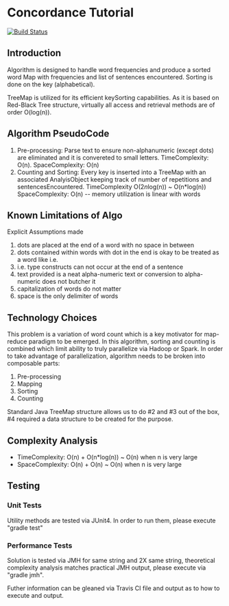# Concordance Tutorial

[![Build Status](https://travis-ci.org/rainmakeross/concordance.svg?branch=master)](https://travis-ci.org/rainmakeross/concordance)

## Introduction
Algorithm is designed to handle word frequencies and produce a sorted word Map with frequencies
and list of sentences encountered. Sorting is done on the key (alphabetical).

TreeMap is utilized for its efficient keySorting capabilities. As it is based on Red-Black Tree structure,
virtually all access and retrieval methods are of order O(log(n)).

## Algorithm PseudoCode
1. Pre-processing: Parse text to ensure non-alphanumeric (except dots) are eliminated and it is convereted
to small letters. TimeComplexity: O(n). SpaceComplexity: O(n)
2. Counting and Sorting: Every key is inserted into a TreeMap with an associated AnalyisObject
keeping track of number of repetitions and sentencesEncountered. TimeComplexity O(2*n*log(n)) ~ O(n*log(n))
SpaceComplexity: O(n) -- memory utilization is linear with words

## Known Limitations of Algo
Explicit Assumptions made

1. dots are placed at the end of a word with no space in between
2. dots contained within words with dot in the end is okay to be treated as a word like i.e.
3. i.e. type constructs can not occur at the end of a sentence
4. text provided is a neat alpha-numeric text or conversion to alpha-numeric does not butcher it
5. capitalization of words do not matter
6. space is the only delimiter of words

## Technology Choices
This problem is a variation of word count which is a key motivator for map-reduce paradigm to
be emerged. In this algorithm, sorting and counting is combined which limit ability to truly parallelize via Hadoop or Spark.
In order to take advantage of parallelization, algorithm needs to be broken into composable parts:
1. Pre-processing
2. Mapping
3. Sorting
4. Counting

Standard Java TreeMap structure allows us to do #2 and #3 out of the box, #4 required a data structure to be created for the
purpose.

## Complexity Analysis
* TimeComplexity: O(n) + O(n*log(n)) ~ O(n) when n is very large
* SpaceComplexity: O(n) + O(n) ~ O(n) when n is very large

## Testing
### Unit Tests
Utility methods are tested via JUnit4. In order to run them, please execute "gradle test"

### Performance Tests
Solution is tested via JMH for same string and 2X same string, theoretical complexity
analysis matches practical JMH output, please execute via "gradle jmh".

Futher information can be gleaned via Travis CI file and output as to how to execute
and output.